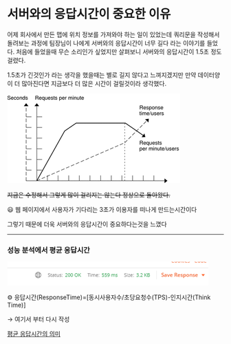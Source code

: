 # 서버와의 응답시간이 중요한 이유

어제 회사에서 만든 맵에 위치 정보를 가져와야 하는 일이 있었는데 쿼리문을 작성해서 돌려보는 과정에 팀장님이 나에게 서버와의 응답시간이 너무 길다 라는 이야기를 들었다. 처음에 들었을때 무슨 소리인가  싶었지만 살펴보니 서버와의 응답시간이 1.5초 정도 걸렸다.

1.5초가 긴것인가 라는 생각을 했을때는 별로 길지 않다고 느껴지겠지만 만약 데이터양이 더 많아진다면 지금보다 더 많은 시간이 걸릴것이라 생각했다.

![Alt text](/image/ServerResponse1.png)

~~지금은 수정해서 그렇게 많이 걸리지는 않는다 정상으로 돌아왔다.~~

<aside>
😃 웹  페이지에서 사용자가 기다리는 3초가 이용자를 떠나게 만드는시간이다

</aside>

그렇기 때문에 더욱 서버와의 응답시간이 중요하다는것을 느꼈다

---

### 성능 분석에서 평균 응답시간

![Alt text](/image/ServerResponse2.png)

<aside>
⚙ 응답시간(ResponseTime)=[동시사용자수/초당요청수(TPS)-인지시간(Think Time)]

</aside>

→ 여기서 부터 다시 작성

[평균 응답시간의 의미](https://brunch.co.kr/@leedongins/29)